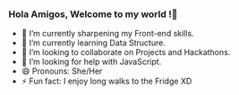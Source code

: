 ### Hola Amigos, Welcome to my world !👋




- 🔭 I’m currently sharpening my Front-end skills.
- 🌱 I’m currently learning Data Structure.
- 👯 I’m looking to collaborate on Projects and Hackathons.
- 🤔 I’m looking for help with JavaScript.
- 😄 Pronouns: She/Her
- ⚡ Fun fact: I enjoy long walks to the Fridge XD

